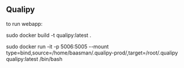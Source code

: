 ## Qualipy

to run webapp:

sudo docker build -t qualipy:latest .

sudo docker run -it -p 5006:5005 --mount type=bind,source=/home/baasman/.qualipy-prod/,target=/root/.qualipy qualipy:latest /bin/bash